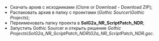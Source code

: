 - Скачать архив с исходниками (Clone or Download - Download ZIP);
- Распаковать архив в папку с проектами (*Gothic Sourcer\Gothic Projects*);
- Переименовать папку проекта в **SolG2a_NR_ScriptPatch_NDR**;
- Запустить Gothic Sourcer и открыть решение *Gothic Projects\SolG2a_NR_ScriptPatch_NDR\G2a_NR_ScriptPatch_NDR.gsc*.